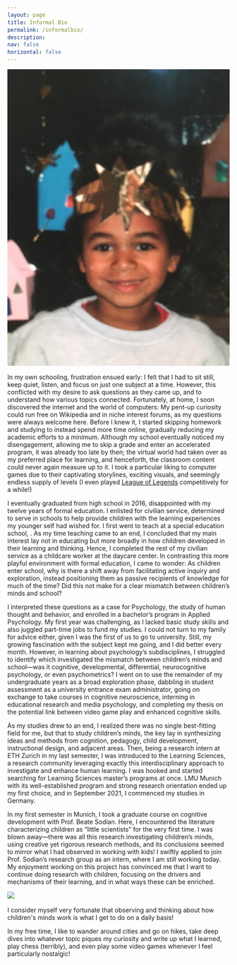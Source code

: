 ```yaml
---
layout: page
title: Informal Bio
permalink: /informalbio/
description: 
nav: false
horizontal: false
---
```

<div class="informalbio">
<img src ="/assets/img/IMG_0149.jpg">
</div>

In my own schooling, frustration ensued early: I felt that I had to sit still, keep quiet, listen, and focus on just one subject at a time. However, this conflicted with my desire to ask questions as they came up, and to understand how various topics connected. Fortunately, at home, I soon discovered the internet and the world of computers: My pent-up curiosity could run free on Wikipedia and in niche interest forums, as my questions were always welcome here. Before I knew it, I started skipping homework and studying to instead spend more time online, gradually reducing my academic efforts to a minimum. Although my school eventually noticed my disengagement, allowing me to skip a grade and enter an accelerated program, it was already too late by then; the virtual world had taken over as my preferred place for learning, and henceforth, the classroom content could never again measure up to it. I took a particular liking to computer games due to their captivating storylines, exciting visuals, and seemingly endless supply of levels (I even played <a href="https://en.wikipedia.org/wiki/League_of_Legends" target="_blank">League of Legends</a> competitively for a while!)

I eventually graduated from high school in 2016, disappointed with my twelve years of formal education. I enlisted for civilian service, determined to serve in schools to help provide children with the learning experiences my younger self had wished for. I first went to teach at a special education school, . As my time teaching came to an end, I concluded that my main interest lay not in educating but more broadly in how children developed in their learning and thinking. Hence, I completed the rest of my civilian service as a childcare worker at the daycare center. In contrasting this more playful environment with formal education, I came to wonder: As children enter school, why is there a shift away from facilitating active inquiry and exploration, instead positioning them as passive recipients of knowledge for much of the time? Did this not make for a clear mismatch between children’s minds and school?

I interpreted these questions as a case for Psychology, the study of human thought and behavior, and enrolled in a bachelor’s program in Applied Psychology. My first year was challenging, as I lacked basic study skills and also juggled part-time jobs to fund my studies. I could not turn to my family for advice either, given I was the first of us to go to university. Still, my growing fascination with the subject kept me going, and I did better every month. However, in learning about psychology’s subdisciplines, I struggled to identify which investigated the mismatch between children’s minds and school—was it cognitive, developmental, differential, neurocognitive psychology, or even psychometrics? I went on to use the remainder of my undergraduate years as a broad exploration phase, dabbling in student assessment as a university entrance exam administrator, going on exchange to take courses in cognitive neuroscience, interning in educational research and media psychology, and completing my thesis on the potential link between video game play and enhanced cognitive skills.

As my studies drew to an end, I realized there was no single best-fitting field for me, but that to study children’s minds, the key lay in synthesizing ideas and methods from cognition, pedagogy, child development, instructional design, and adjacent areas. Then, being a research intern at ETH Zurich in my last semester, I was introduced to the Learning Sciences, a research community leveraging exactly this interdisciplinary approach to investigate and enhance human learning. I was hooked and started searching for Learning Sciences master’s programs at once. LMU Munich with its well-established program and strong research orientation ended up my first choice, and in September 2021, I commenced my studies in Germany.

In my first semester in Munich, I took a graduate course on cognitive development with Prof. Beate Sodian. Here, I encountered the literature characterizing children as “little scientists” for the very first time. I was blown away—there was all this research investigating children’s minds, using creative yet rigorous research methods, and its conclusions seemed to mirror what I had observed in working with kids! I swiftly applied to join Prof. Sodian’s research group as an intern, where I am still working today. My enjoyment working on this project has convinced me that I want to continue doing research with children, focusing on the drivers and mechanisms of their learning, and in what ways these can be enriched.

<div class="informalbioright">
<img src ="/assets/img/portrait.jpeg">
</div>

I consider myself very fortunate that observing and thinking about how children's minds work is what I get to do on a daily basis!

In my free time, I like to wander around cities and go on hikes, take deep dives into whatever topic piques my curiosity and write up what I learned, play chess (terribly), and even play some video games whenever I feel particularly nostalgic!